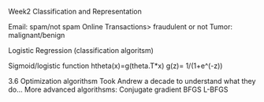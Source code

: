 Week2 Classification and Representation

Email: spam/not spam
Online Transactions> fraudulent or not
Tumor: malignant/benign

Logistic Regression (classification algoritsm)

Sigmoid/logistic function
htheta(x)=g(theta.T*x)
g(z)= 1/(1+e^(-z))

3.6
Optimization algorithsm
Took Andrew a decade to understand what they do...
More advanced algorithsms:
Conjugate gradient
BFGS
L-BFGS
